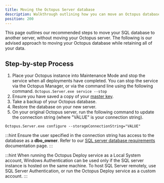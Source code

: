 ```yaml
---
title: Moving the Octopus Server database
description: Walkthrough outlining how you can move an Octopus database from one server to another.
position: 200
---
```


This page outlines our recommended steps to move your SQL database to another server, without moving your Octopus server. The following is our advised approach to moving your Octopus database while retaining all of your data.

## Step-by-step Process
1. Place your Octopus instance into Maintenance Mode and stop the service when all deployments have completed. You can stop the service via the Octopus Manager, or via the command line using the following command.
`Octopus.Server.exe service --stop`
2. Ensure you have saved a copy of your [master key](/docs/reference/security-and-encryption.md#Securityandencryption-YourMasterKey).
3. Take a backup of your Octopus database.
4. Restore the database on your new server.
5. On your original Octopus server, run the following command to update the connection string (where "VALUE" is your connection string).

`Octopus.Server.exe configure --storageConnectionString="VALUE"`

:::hint
Ensure the user specified in the connection string has access to the database as a **dbo_owner**. Refer to our [SQL server database requirements](/docs/installation/installing-octopus/sql-server-database-requirements.md) documentation page.
:::

:::hint
When running the Octopus Deploy service as a Local System account, Windows Authentication can be used only if the SQL server instance is hosted on the same machine. To host SQL Server remotely, use SQL Server Authentication, or run the Octopus Deploy service as a custom account.
:::
